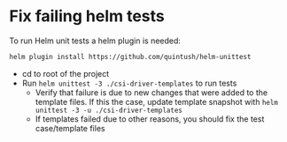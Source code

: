 # Fix failing helm tests

To run Helm unit tests a helm plugin is needed:

```bash
helm plugin install https://github.com/quintush/helm-unittest 
```

* cd to root of the project
* Run `helm unittest -3 ./csi-driver-templates` to run tests
  * Verify that failure is due to new changes that were added to the template files.
    If this the case, update template snapshot with `helm unittest -3 -u ./csi-driver-templates`
  * If templates failed due to other reasons, you should fix the test case/template files
